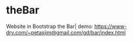 # theBar
Website in Bootstrap the Bar| 
demo: https://www-drv.com/~petasjim@gmail.com/gd/bar/index.html
